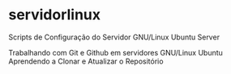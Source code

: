 # servidorlinux
Scripts de Configuração do Servidor GNU/Linux Ubuntu Server

Trabalhando com Git e Github em servidores GNU/Linux Ubuntu
Aprendendo a Clonar e Atualizar o Repositório
